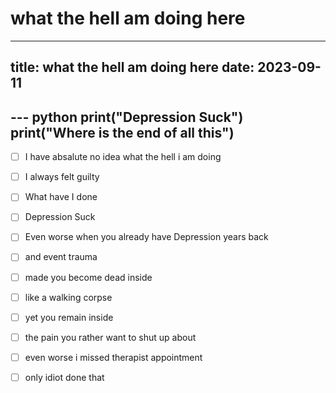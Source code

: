 # what the hell am doing here

---
title: what the hell am doing here
date: 2023-09-11
---

--- python
print("Depression Suck")
print("Where is the end of all this")
---

- [ ] I have absalute no idea what the hell i am doing
- [ ] I always felt guilty
- [ ] What have I done
- [ ] Depression Suck
- [ ] Even worse when you already have Depression years back
- [ ] and event trauma
- [ ] made you become dead inside
- [ ] like a walking corpse
- [ ] yet you remain inside
- [ ] the pain you rather want to shut up about
- [ ] even worse i missed therapist appointment
- [ ] only idiot done that

